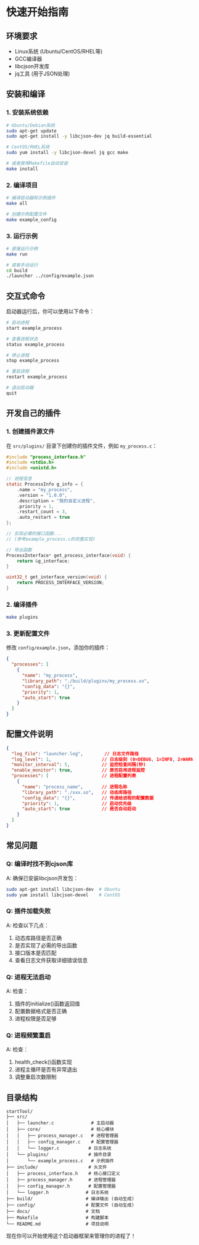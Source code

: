 # 快速开始指南

## 环境要求

- Linux系统 (Ubuntu/CentOS/RHEL等)
- GCC编译器
- libcjson开发库
- jq工具 (用于JSON处理)

## 安装和编译

### 1. 安装系统依赖

```bash
# Ubuntu/Debian系统
sudo apt-get update
sudo apt-get install -y libcjson-dev jq build-essential

# CentOS/RHEL系统  
sudo yum install -y libcjson-devel jq gcc make

# 或者使用Makefile自动安装
make install
```

### 2. 编译项目

```bash
# 编译启动器和示例插件
make all

# 创建示例配置文件
make example_config
```

### 3. 运行示例

```bash
# 直接运行示例
make run

# 或者手动运行
cd build
./launcher ../config/example.json
```

## 交互式命令

启动器运行后，你可以使用以下命令：

```bash
# 启动进程
start example_process

# 查看进程状态  
status example_process

# 停止进程
stop example_process

# 重启进程
restart example_process

# 退出启动器
quit
```

## 开发自己的插件

### 1. 创建插件源文件

在 `src/plugins/` 目录下创建你的插件文件，例如 `my_process.c`：

```c
#include "process_interface.h"
#include <stdio.h>
#include <unistd.h>

// 进程信息
static ProcessInfo g_info = {
    .name = "my_process",
    .version = "1.0.0", 
    .description = "我的自定义进程",
    .priority = 1,
    .restart_count = 3,
    .auto_restart = true
};

// 实现必需的接口函数...
// (参考example_process.c的完整实现)

// 导出函数
ProcessInterface* get_process_interface(void) {
    return &g_interface;
}

uint32_t get_interface_version(void) {
    return PROCESS_INTERFACE_VERSION;
}
```

### 2. 编译插件

```bash
make plugins
```

### 3. 更新配置文件

修改 `config/example.json`，添加你的插件：

```json
{
  "processes": [
    {
      "name": "my_process",
      "library_path": "./build/plugins/my_process.so",
      "config_data": "{}",
      "priority": 1,
      "auto_start": true
    }
  ]
}
```

## 配置文件说明

```json
{
  "log_file": "launcher.log",        // 日志文件路径
  "log_level": 1,                   // 日志级别 (0=DEBUG, 1=INFO, 2=WARN, 3=ERROR, 4=FATAL)
  "monitor_interval": 5,            // 监控检查间隔(秒)
  "enable_monitor": true,           // 是否启用进程监控
  "processes": [                    // 进程配置列表
    {
      "name": "process_name",       // 进程名称
      "library_path": "./xxx.so",   // 动态库路径
      "config_data": "{}",          // 传递给进程的配置数据
      "priority": 1,                // 启动优先级
      "auto_start": true            // 是否自动启动
    }
  ]
}
```

## 常见问题

### Q: 编译时找不到cjson库
A: 确保已安装libcjson开发包：
```bash
sudo apt-get install libcjson-dev  # Ubuntu
sudo yum install libcjson-devel    # CentOS
```

### Q: 插件加载失败
A: 检查以下几点：
1. 动态库路径是否正确
2. 是否实现了必需的导出函数
3. 接口版本是否匹配
4. 查看日志文件获取详细错误信息

### Q: 进程无法启动
A: 检查：
1. 插件的initialize()函数返回值
2. 配置数据格式是否正确
3. 进程权限是否足够

### Q: 进程频繁重启
A: 检查：
1. health_check()函数实现
2. 进程主循环是否有异常退出
3. 调整重启次数限制

## 目录结构

```
startTool/
├── src/
│   ├── launcher.c              # 主启动器
│   ├── core/                   # 核心模块
│   │   ├── process_manager.c   # 进程管理器
│   │   ├── config_manager.c    # 配置管理器
│   │   └── logger.c           # 日志系统
│   └── plugins/               # 插件目录
│       └── example_process.c   # 示例插件
├── include/                   # 头文件
│   ├── process_interface.h    # 核心接口定义
│   ├── process_manager.h      # 进程管理器
│   ├── config_manager.h       # 配置管理器
│   └── logger.h              # 日志系统
├── build/                    # 编译输出 (自动生成)
├── config/                   # 配置文件 (自动生成)
├── docs/                     # 文档
├── Makefile                  # 构建脚本
└── README.md                 # 项目说明
```

现在你可以开始使用这个启动器框架来管理你的进程了！
